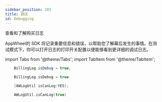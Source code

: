 ```yaml
---
sidebar_position: 103
title: 调试
id: Debugging
---
```



查看和了解购买日志

AppWheel的 SDK 将记录重要信息和错误，以帮助您了解幕后发生的事情。在测试模式下，你可以打开日志的打印开关配置以便能够看到更详细的调试日志。

 
import Tabs from '@theme/Tabs';
import TabItem from '@theme/TabItem';

<Tabs>
  <TabItem value="Java" label="Java" default>

```Java
    BillingLog.isDebug = true;
```

  </TabItem>
  <TabItem value="Kotlin" label="Kotlin">

```Kotlin
    BillingLog.isDebug = true
```

  </TabItem>
  <TabItem value="Objective-C" label="Objective-C">

```Objective-C 
    [AWLogUtil isCanLog:YES];
```
  </TabItem>
  <TabItem value="Swift" label="Swift">

```Swift
    AWLogUtil.isCanLog(true)
```
 </TabItem>
</Tabs>